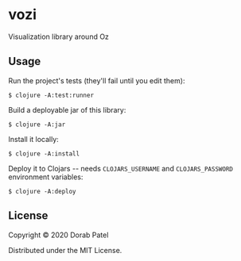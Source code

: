 # vozi

Visualization library around Oz

## Usage

Run the project's tests (they'll fail until you edit them):

    $ clojure -A:test:runner

Build a deployable jar of this library:

    $ clojure -A:jar

Install it locally:

    $ clojure -A:install

Deploy it to Clojars -- needs `CLOJARS_USERNAME` and `CLOJARS_PASSWORD` environment variables:

    $ clojure -A:deploy

## License

Copyright © 2020 Dorab Patel

Distributed under the MIT License.
